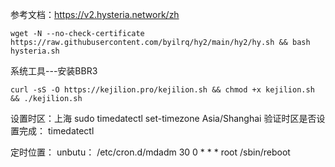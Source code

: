 参考文档：https://v2.hysteria.network/zh
```shell
wget -N --no-check-certificate https://raw.githubusercontent.com/byilrq/hy2/main/hy2/hy.sh && bash hysteria.sh
```
系统工具---安装BBR3
```shell
curl -sS -O https://kejilion.pro/kejilion.sh && chmod +x kejilion.sh && ./kejilion.sh
```

设置时区：上海
sudo timedatectl set-timezone Asia/Shanghai
验证时区是否设置完成：
timedatectl

定时位置： unbutu：   /etc/cron.d/mdadm
30 0 * * * root /sbin/reboot
